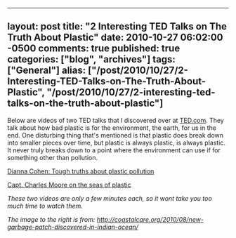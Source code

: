   ---
  layout: post
  title: "2 Interesting TED Talks on The Truth About Plastic"
  date: 2010-10-27 06:02:00 -0500
  comments: true
  published: true
  categories: ["blog", "archives"]
  tags: ["General"]
  alias: ["/post/2010/10/27/2-Interesting-TED-Talks-on-The-Truth-About-Plastic", "/post/2010/10/27/2-interesting-ted-talks-on-the-truth-about-plastic"]
  ---
<!-- more -->
<p><img style="float: right;" src="../../image.axd?picture=2010%2f10%2fPlasticPollution.jpg" alt="" />Below are videos of two TED talks that I discovered over at <a href="http://ted.com">TED.com</a>. They talk about how bad plastic is for the environment, the earth, for us in the end. One disturbing thing that's mentioned is that plastic does break down into smaller pieces over time, but plastic is always plastic, is always plastic. It never truly breaks down to a point where the environment can use if for something other than pollution.</p>
<p><a title="Dianna Cohen: Tough truths about plastic pollution" href="http://www.ted.com/talks/dianna_cohen_tough_truths_about_plastic_pollution.html">Dianna Cohen: Tough truths about plastic pollution</a></p>
<p><a href="Capt. Charles Moore on the seas of plastic">Capt. Charles Moore on the seas of plastic</a></p>
<p><em>These two videos are only a few minutes each, so it wont take you too much time to watch them.</em></p>
<p><em>The image to the right is from: <a href="http://coastalcare.org/2010/08/new-garbage-patch-discovered-in-indian-ocean/">http://coastalcare.org/2010/08/new-garbage-patch-discovered-in-indian-ocean/</a></em><em><br /></em></p>
